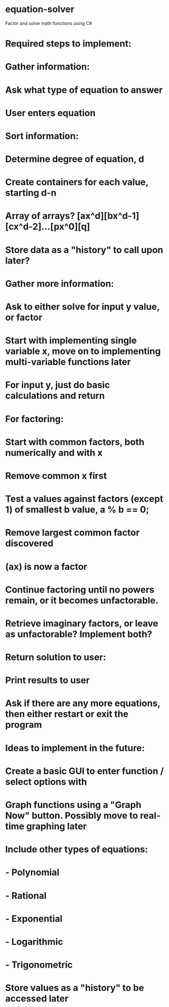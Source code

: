 # equation-solver
Factor and solve math functions using C#



#   Required steps to implement:
#       Gather information:
#           Ask what type of equation to answer
#           User enters equation
#
#       Sort information:
#           Determine degree of equation, d
#           Create containers for each value, starting d-n
#               Array of arrays? [ax^d][bx^d-1][cx^d-2]...[px^0][q]
#           Store data as a "history" to call upon later?
#
#       Gather more information:
#           Ask to either solve for input y value, or factor
#           Start with implementing single variable x, move on to implementing multi-variable functions later
#
#       For input y, just do basic calculations and return
#
#       For factoring:
#           Start with common factors, both numerically and with x
#           Remove common x first
#           Test a values against factors (except 1) of smallest b value, a % b == 0;
#           Remove largest common factor discovered
#           (ax) is now a factor
#           Continue factoring until no powers remain, or it becomes unfactorable.
#               Retrieve imaginary factors, or leave as unfactorable? Implement both?
#       
#       Return solution to user:
#           Print results to user
#           Ask if there are any more equations, then either restart or exit the program
#
#
#
#   Ideas to implement in the future:
#       Create a basic GUI to enter function / select options with
#       Graph functions using a "Graph Now" button. Possibly move to real-time graphing later
#       Include other types of equations:
#           - Polynomial
#           - Rational
#           - Exponential
#           - Logarithmic
#           - Trigonometric
#       Store values as a "history" to be accessed later
